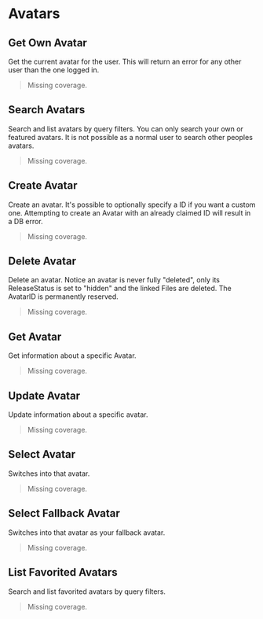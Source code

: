 # Avatars

## Get Own Avatar
Get the current avatar for the user. This will return an error for any other user than the one logged in.

> Missing coverage.
## Search Avatars
Search and list avatars by query filters. You can only search your own or featured avatars. It is not possible as a normal user to search other peoples avatars.

> Missing coverage.
## Create Avatar
Create an avatar. It's possible to optionally specify a ID if you want a custom one. Attempting to create an Avatar with an already claimed ID will result in a DB error.

> Missing coverage.
## Delete Avatar
Delete an avatar. Notice an avatar is never fully "deleted", only its ReleaseStatus is set to "hidden" and the linked Files are deleted. The AvatarID is permanently reserved.

> Missing coverage.
## Get Avatar
Get information about a specific Avatar.

> Missing coverage.
## Update Avatar
Update information about a specific avatar.

> Missing coverage.
## Select Avatar
Switches into that avatar.

> Missing coverage.
## Select Fallback Avatar
Switches into that avatar as your fallback avatar.

> Missing coverage.
## List Favorited Avatars
Search and list favorited avatars by query filters.

> Missing coverage.
	